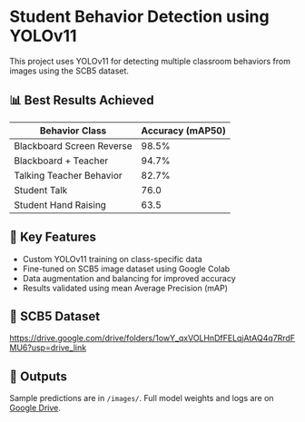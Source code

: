 # Student Behavior Detection using YOLOv11

This project uses YOLOv11 for detecting multiple classroom behaviors from images using the SCB5 dataset.

## 📊 Best Results Achieved
| Behavior Class            | Accuracy (mAP50) |
|--------------------------|-------------------|
| Blackboard Screen Reverse| 98.5%             |
| Blackboard + Teacher     | 94.7%             |
| Talking Teacher Behavior | 82.7%             |
| Student Talk             | 76.0              |
| Student Hand Raising     | 63.5              |




## 🧠 Key Features
- Custom YOLOv11 training on class-specific data
- Fine-tuned on SCB5 image dataset using Google Colab
- Data augmentation and balancing for improved accuracy
- Results validated using mean Average Precision (mAP)


## 🔗 SCB5 Dataset
https://drive.google.com/drive/folders/1owY_qxVOLHnDfFELqjAtAQ4q7RrdFMU6?usp=drive_link

## 📁 Outputs
Sample predictions are in `/images/`. Full model weights and logs are on [Google Drive](https://drive.google.com/yourlink).

